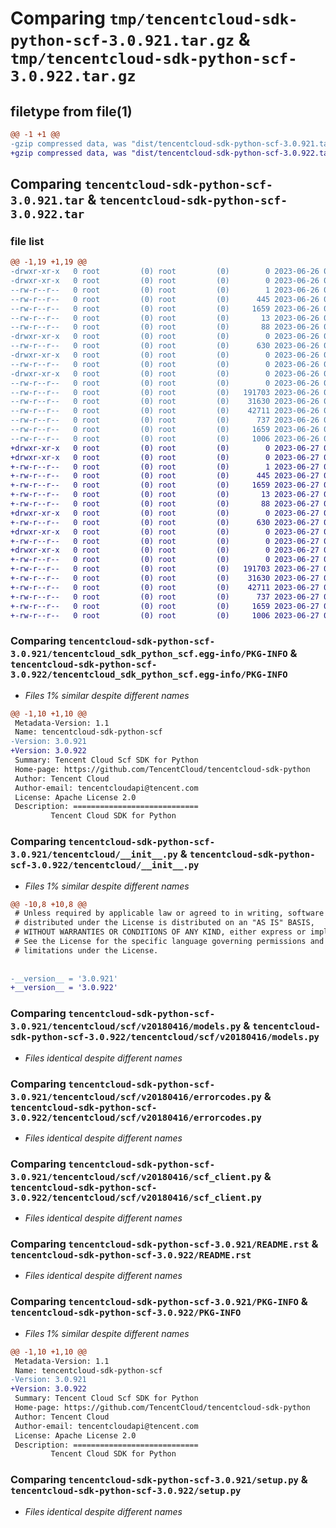 # Comparing `tmp/tencentcloud-sdk-python-scf-3.0.921.tar.gz` & `tmp/tencentcloud-sdk-python-scf-3.0.922.tar.gz`

## filetype from file(1)

```diff
@@ -1 +1 @@
-gzip compressed data, was "dist/tencentcloud-sdk-python-scf-3.0.921.tar", last modified: Mon Jun 26 00:31:00 2023, max compression
+gzip compressed data, was "dist/tencentcloud-sdk-python-scf-3.0.922.tar", last modified: Tue Jun 27 00:31:23 2023, max compression
```

## Comparing `tencentcloud-sdk-python-scf-3.0.921.tar` & `tencentcloud-sdk-python-scf-3.0.922.tar`

### file list

```diff
@@ -1,19 +1,19 @@
-drwxr-xr-x   0 root         (0) root         (0)        0 2023-06-26 00:31:00.000000 tencentcloud-sdk-python-scf-3.0.921/
-drwxr-xr-x   0 root         (0) root         (0)        0 2023-06-26 00:31:00.000000 tencentcloud-sdk-python-scf-3.0.921/tencentcloud_sdk_python_scf.egg-info/
--rw-r--r--   0 root         (0) root         (0)        1 2023-06-26 00:31:00.000000 tencentcloud-sdk-python-scf-3.0.921/tencentcloud_sdk_python_scf.egg-info/dependency_links.txt
--rw-r--r--   0 root         (0) root         (0)      445 2023-06-26 00:31:00.000000 tencentcloud-sdk-python-scf-3.0.921/tencentcloud_sdk_python_scf.egg-info/SOURCES.txt
--rw-r--r--   0 root         (0) root         (0)     1659 2023-06-26 00:31:00.000000 tencentcloud-sdk-python-scf-3.0.921/tencentcloud_sdk_python_scf.egg-info/PKG-INFO
--rw-r--r--   0 root         (0) root         (0)       13 2023-06-26 00:31:00.000000 tencentcloud-sdk-python-scf-3.0.921/tencentcloud_sdk_python_scf.egg-info/top_level.txt
--rw-r--r--   0 root         (0) root         (0)       88 2023-06-26 00:31:00.000000 tencentcloud-sdk-python-scf-3.0.921/setup.cfg
-drwxr-xr-x   0 root         (0) root         (0)        0 2023-06-26 00:31:00.000000 tencentcloud-sdk-python-scf-3.0.921/tencentcloud/
--rw-r--r--   0 root         (0) root         (0)      630 2023-06-26 00:31:00.000000 tencentcloud-sdk-python-scf-3.0.921/tencentcloud/__init__.py
-drwxr-xr-x   0 root         (0) root         (0)        0 2023-06-26 00:31:00.000000 tencentcloud-sdk-python-scf-3.0.921/tencentcloud/scf/
--rw-r--r--   0 root         (0) root         (0)        0 2023-06-26 00:31:00.000000 tencentcloud-sdk-python-scf-3.0.921/tencentcloud/scf/__init__.py
-drwxr-xr-x   0 root         (0) root         (0)        0 2023-06-26 00:31:00.000000 tencentcloud-sdk-python-scf-3.0.921/tencentcloud/scf/v20180416/
--rw-r--r--   0 root         (0) root         (0)        0 2023-06-26 00:31:00.000000 tencentcloud-sdk-python-scf-3.0.921/tencentcloud/scf/v20180416/__init__.py
--rw-r--r--   0 root         (0) root         (0)   191703 2023-06-26 00:31:00.000000 tencentcloud-sdk-python-scf-3.0.921/tencentcloud/scf/v20180416/models.py
--rw-r--r--   0 root         (0) root         (0)    31630 2023-06-26 00:31:00.000000 tencentcloud-sdk-python-scf-3.0.921/tencentcloud/scf/v20180416/errorcodes.py
--rw-r--r--   0 root         (0) root         (0)    42711 2023-06-26 00:31:00.000000 tencentcloud-sdk-python-scf-3.0.921/tencentcloud/scf/v20180416/scf_client.py
--rw-r--r--   0 root         (0) root         (0)      737 2023-06-26 00:31:00.000000 tencentcloud-sdk-python-scf-3.0.921/README.rst
--rw-r--r--   0 root         (0) root         (0)     1659 2023-06-26 00:31:00.000000 tencentcloud-sdk-python-scf-3.0.921/PKG-INFO
--rw-r--r--   0 root         (0) root         (0)     1006 2023-06-26 00:31:00.000000 tencentcloud-sdk-python-scf-3.0.921/setup.py
+drwxr-xr-x   0 root         (0) root         (0)        0 2023-06-27 00:31:23.000000 tencentcloud-sdk-python-scf-3.0.922/
+drwxr-xr-x   0 root         (0) root         (0)        0 2023-06-27 00:31:23.000000 tencentcloud-sdk-python-scf-3.0.922/tencentcloud_sdk_python_scf.egg-info/
+-rw-r--r--   0 root         (0) root         (0)        1 2023-06-27 00:31:23.000000 tencentcloud-sdk-python-scf-3.0.922/tencentcloud_sdk_python_scf.egg-info/dependency_links.txt
+-rw-r--r--   0 root         (0) root         (0)      445 2023-06-27 00:31:23.000000 tencentcloud-sdk-python-scf-3.0.922/tencentcloud_sdk_python_scf.egg-info/SOURCES.txt
+-rw-r--r--   0 root         (0) root         (0)     1659 2023-06-27 00:31:23.000000 tencentcloud-sdk-python-scf-3.0.922/tencentcloud_sdk_python_scf.egg-info/PKG-INFO
+-rw-r--r--   0 root         (0) root         (0)       13 2023-06-27 00:31:23.000000 tencentcloud-sdk-python-scf-3.0.922/tencentcloud_sdk_python_scf.egg-info/top_level.txt
+-rw-r--r--   0 root         (0) root         (0)       88 2023-06-27 00:31:23.000000 tencentcloud-sdk-python-scf-3.0.922/setup.cfg
+drwxr-xr-x   0 root         (0) root         (0)        0 2023-06-27 00:31:23.000000 tencentcloud-sdk-python-scf-3.0.922/tencentcloud/
+-rw-r--r--   0 root         (0) root         (0)      630 2023-06-27 00:31:23.000000 tencentcloud-sdk-python-scf-3.0.922/tencentcloud/__init__.py
+drwxr-xr-x   0 root         (0) root         (0)        0 2023-06-27 00:31:23.000000 tencentcloud-sdk-python-scf-3.0.922/tencentcloud/scf/
+-rw-r--r--   0 root         (0) root         (0)        0 2023-06-27 00:31:23.000000 tencentcloud-sdk-python-scf-3.0.922/tencentcloud/scf/__init__.py
+drwxr-xr-x   0 root         (0) root         (0)        0 2023-06-27 00:31:23.000000 tencentcloud-sdk-python-scf-3.0.922/tencentcloud/scf/v20180416/
+-rw-r--r--   0 root         (0) root         (0)        0 2023-06-27 00:31:23.000000 tencentcloud-sdk-python-scf-3.0.922/tencentcloud/scf/v20180416/__init__.py
+-rw-r--r--   0 root         (0) root         (0)   191703 2023-06-27 00:31:23.000000 tencentcloud-sdk-python-scf-3.0.922/tencentcloud/scf/v20180416/models.py
+-rw-r--r--   0 root         (0) root         (0)    31630 2023-06-27 00:31:23.000000 tencentcloud-sdk-python-scf-3.0.922/tencentcloud/scf/v20180416/errorcodes.py
+-rw-r--r--   0 root         (0) root         (0)    42711 2023-06-27 00:31:23.000000 tencentcloud-sdk-python-scf-3.0.922/tencentcloud/scf/v20180416/scf_client.py
+-rw-r--r--   0 root         (0) root         (0)      737 2023-06-27 00:31:23.000000 tencentcloud-sdk-python-scf-3.0.922/README.rst
+-rw-r--r--   0 root         (0) root         (0)     1659 2023-06-27 00:31:23.000000 tencentcloud-sdk-python-scf-3.0.922/PKG-INFO
+-rw-r--r--   0 root         (0) root         (0)     1006 2023-06-27 00:31:23.000000 tencentcloud-sdk-python-scf-3.0.922/setup.py
```

### Comparing `tencentcloud-sdk-python-scf-3.0.921/tencentcloud_sdk_python_scf.egg-info/PKG-INFO` & `tencentcloud-sdk-python-scf-3.0.922/tencentcloud_sdk_python_scf.egg-info/PKG-INFO`

 * *Files 1% similar despite different names*

```diff
@@ -1,10 +1,10 @@
 Metadata-Version: 1.1
 Name: tencentcloud-sdk-python-scf
-Version: 3.0.921
+Version: 3.0.922
 Summary: Tencent Cloud Scf SDK for Python
 Home-page: https://github.com/TencentCloud/tencentcloud-sdk-python
 Author: Tencent Cloud
 Author-email: tencentcloudapi@tencent.com
 License: Apache License 2.0
 Description: ============================
         Tencent Cloud SDK for Python
```

### Comparing `tencentcloud-sdk-python-scf-3.0.921/tencentcloud/__init__.py` & `tencentcloud-sdk-python-scf-3.0.922/tencentcloud/__init__.py`

 * *Files 1% similar despite different names*

```diff
@@ -10,8 +10,8 @@
 # Unless required by applicable law or agreed to in writing, software
 # distributed under the License is distributed on an "AS IS" BASIS,
 # WITHOUT WARRANTIES OR CONDITIONS OF ANY KIND, either express or implied.
 # See the License for the specific language governing permissions and
 # limitations under the License.
 
 
-__version__ = '3.0.921'
+__version__ = '3.0.922'
```

### Comparing `tencentcloud-sdk-python-scf-3.0.921/tencentcloud/scf/v20180416/models.py` & `tencentcloud-sdk-python-scf-3.0.922/tencentcloud/scf/v20180416/models.py`

 * *Files identical despite different names*

### Comparing `tencentcloud-sdk-python-scf-3.0.921/tencentcloud/scf/v20180416/errorcodes.py` & `tencentcloud-sdk-python-scf-3.0.922/tencentcloud/scf/v20180416/errorcodes.py`

 * *Files identical despite different names*

### Comparing `tencentcloud-sdk-python-scf-3.0.921/tencentcloud/scf/v20180416/scf_client.py` & `tencentcloud-sdk-python-scf-3.0.922/tencentcloud/scf/v20180416/scf_client.py`

 * *Files identical despite different names*

### Comparing `tencentcloud-sdk-python-scf-3.0.921/README.rst` & `tencentcloud-sdk-python-scf-3.0.922/README.rst`

 * *Files identical despite different names*

### Comparing `tencentcloud-sdk-python-scf-3.0.921/PKG-INFO` & `tencentcloud-sdk-python-scf-3.0.922/PKG-INFO`

 * *Files 1% similar despite different names*

```diff
@@ -1,10 +1,10 @@
 Metadata-Version: 1.1
 Name: tencentcloud-sdk-python-scf
-Version: 3.0.921
+Version: 3.0.922
 Summary: Tencent Cloud Scf SDK for Python
 Home-page: https://github.com/TencentCloud/tencentcloud-sdk-python
 Author: Tencent Cloud
 Author-email: tencentcloudapi@tencent.com
 License: Apache License 2.0
 Description: ============================
         Tencent Cloud SDK for Python
```

### Comparing `tencentcloud-sdk-python-scf-3.0.921/setup.py` & `tencentcloud-sdk-python-scf-3.0.922/setup.py`

 * *Files identical despite different names*

